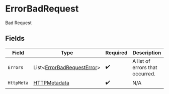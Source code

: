 # ErrorBadRequest

Bad Request


## Fields

| Field                                                                         | Type                                                                          | Required                                                                      | Description                                                                   |
| ----------------------------------------------------------------------------- | ----------------------------------------------------------------------------- | ----------------------------------------------------------------------------- | ----------------------------------------------------------------------------- |
| `Errors`                                                                      | List<[ErrorBadRequestError](../../Models/Components/ErrorBadRequestError.md)> | :heavy_check_mark:                                                            | A list of errors that occurred.                                               |
| `HttpMeta`                                                                    | [HTTPMetadata](../../Models/Components/HTTPMetadata.md)                       | :heavy_check_mark:                                                            | N/A                                                                           |
